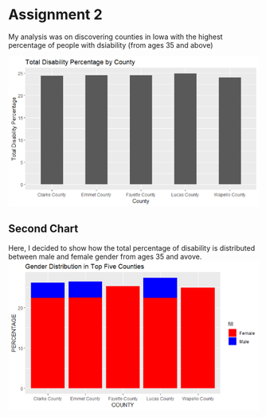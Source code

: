 # Assignment 2

My analysis was on discovering counties in Iowa with the highest percentage of people with dsiability (from ages 35 and above)

![Here is the first chart from R](Assignment2/Plot1.png)

## Second Chart
Here, I decided to show how the total percentage of disability is distributed between male and female gender from ages 35 and avove.
![Here is the second chart from R](Plot2.png)
